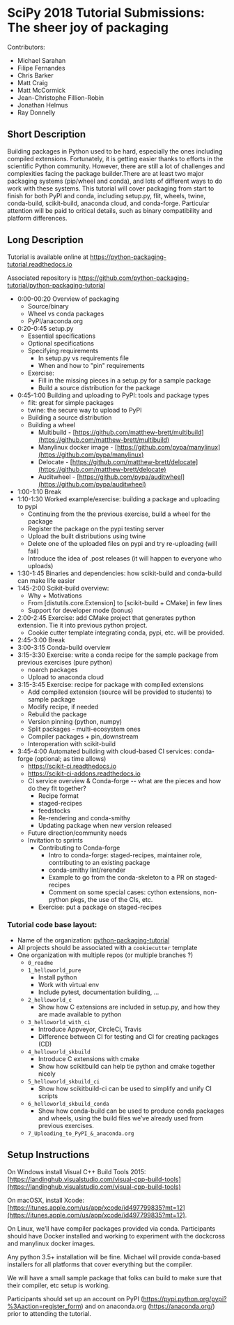 # SciPy 2018 Tutorial Submissions: The sheer joy of packaging

Contributors:

- Michael Sarahan
- Filipe Fernandes
- Chris Barker
- Matt Craig
- Matt McCormick
- Jean-Christophe Fillion-Robin
- Jonathan Helmus
- Ray Donnelly

## Short Description

Building packages in Python used to be hard, especially the ones including compiled extensions. Fortunately, it is getting easier thanks to efforts in the scientific Python community. However, there are still a lot of challenges and complexities facing the package builder.There are at least two major packaging systems (pip/wheel and conda), and lots of different ways to do work with these systems. This tutorial will cover packaging from start to finish for both PyPI and conda, including setup.py, flit, wheels, twine, conda-build, scikit-build, anaconda cloud, and conda-forge. Particular attention will be paid to critical details, such as binary compatibility and platform differences.

## Long Description

Tutorial is available online at https://python-packaging-tutorial.readthedocs.io

Associated repository is https://github.com/python-packaging-tutorial/python-packaging-tutorial

- 0:00-00:20 Overview of packaging
  - Source/binary
  - Wheel vs conda packages
  - PyPI/anaconda.org
- 0:20-0:45 setup.py
  - Essential specifications
  - Optional specifications
  - Specifying requirements
    - In setup.py vs requirements file
    - When and how to "pin" requirements
  - Exercise:
    - Fill in the missing pieces in a setup.py for a sample package
    - Build a source distribution for the package
- 0:45-1:00 Building and uploading to PyPI: tools and package types
  - flit: great for simple packages
  - twine: the secure way to upload to PyPI
  - Building a source distribution
  - Building a wheel
    - Multibuild - [https://github.com/matthew-brett/multibuild](https://github.com/matthew-brett/multibuild)
    - Manylinux docker image - [https://github.com/pypa/manylinux](https://github.com/pypa/manylinux)
    - Delocate - [https://github.com/matthew-brett/delocate](https://github.com/matthew-brett/delocate)
    - Auditwheel - [https://github.com/pypa/auditwheel](https://github.com/pypa/auditwheel)
- 1:00-1:10 Break
- 1:10-1:30 Worked example/exercise: building a package and uploading to pypi
  - Continuing from the the previous exercise, build a wheel for the package
  - Register the package on the pypi testing server
  - Upload the built distributions using twine
  - Delete one of the uploaded files on pypi and try re-uploading (will fail)
  - Introduce the idea of .post releases (it will happen to everyone who uploads)
- 1:30-1:45 Binaries and dependencies: how scikit-build and conda-build can make life easier
- 1:45-2:00 Scikit-build overview:
  - Why + Motivations
  - From [distutils.core.Extension] to [scikit-build + CMake] in few lines
  - Support for developer mode (bonus)
- 2:00-2:45 Exercise: add CMake project that generates python extension. Tie it into previous python project.
  - Cookie cutter template integrating conda, pypi, etc. will be provided.
- 2:45-3:00 Break
- 3:00-3:15 Conda-build overview
- 3:15-3:30 Exercise: write a conda recipe for the sample package from previous exercises (pure python)
  - noarch packages
  - Upload to anaconda cloud
- 3:15-3:45 Exercise: recipe for package with compiled extensions
  - Add compiled extension (source will be provided to students) to sample package
  - Modify recipe, if needed
  - Rebuild the package
  - Version pinning (python, numpy)
  - Split packages - multi-ecosystem ones
  - Compiler packages + pin_downstream
  - Interoperation with scikit-build
- 3:45-4:00 Automated building with cloud-based CI services: conda-forge (optional; as time allows)
  - https://scikit-ci.readthedocs.io
  - https://scikit-ci-addons.readthedocs.io
  - CI service overview & Conda-forge -- what are the pieces and how do they fit together?
    - Recipe format
    - staged-recipes
    - feedstocks
    - Re-rendering and conda-smithy
    - Updating package when new version released
  - Future direction/community needs
  - Invitation to sprints
    - Contributing to Conda-forge
      - Intro to conda-forge: staged-recipes, maintainer role, contributing to an existing package
      - conda-smithy lint/rerender
      - Example to go from the conda-skeleton to a PR on staged-recipes
      - Comment on some special cases: cython extensions, non-python pkgs, the use of the CIs, etc.
    - Exercise: put a package on staged-recipes

### Tutorial code base layout:

- Name of the organization: [python-packaging-tutorial](https://github.com/python-packaging-tutorial)
- All projects should be associated with a `cookiecutter` template
- One organization with multiple repos (or multiple branches ?)
  - `0_readme`
  - `1_helloworld_pure`
    - Install python
    - Work with virtual env
    - Include pytest, documentation building, ...
  - `2_helloworld_c`
    - Show how C extensions are included in setup.py, and how they are made available to python
  - `3_helloworld_with_ci`
    - Introduce Appveyor, CircleCi, Travis
    - Difference between CI for testing and CI for creating packages (CD)
  - `4_helloworld_skbuild`
    - Introduce C extensions with cmake
    - Show how scikitbuild can help tie python and cmake together nicely
  - `5_helloworld_skbuild_ci`
    - Show how scikitbuild-ci can be used to simplify and unify CI scripts
  - `6_helloworld_skbuild_conda`
    - Show how conda-build can be used to produce conda packages and wheels, using the build files we’ve already used from previous exercises.
  - `7_Uploading_to_PyPI_&_anaconda.org`

## Setup Instructions

On Windows install Visual C++ Build Tools 2015: [https://landinghub.visualstudio.com/visual-cpp-build-tools](https://landinghub.visualstudio.com/visual-cpp-build-tools)

On macOSX, install Xcode: [https://itunes.apple.com/us/app/xcode/id497799835?mt=12](https://itunes.apple.com/us/app/xcode/id497799835?mt=12).

On Linux, we’ll have compiler packages provided via conda. Participants should have Docker installed and working to experiment with the dockcross and manylinux docker images.

Any python 3.5+ installation will be fine. Michael will provide conda-based installers for all platforms that cover everything but the compiler.

We will have a small sample package that folks can build to make sure that their compiler, etc setup is working.

Participants should set up an account on PyPI (https://pypi.python.org/pypi?%3Aaction=register_form) and on anaconda.org (https://anaconda.org/) prior to attending the tutorial.
